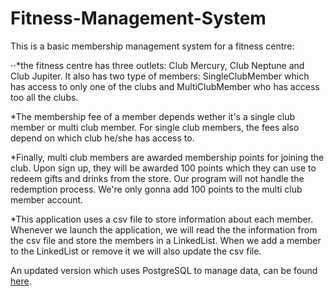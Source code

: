 # Fitness-Management-System  
   This is a basic membership management system for a fitness centre: 

⋅⋅*the fitness centre has three outlets: Club Mercury, Club Neptune and Club Jupiter. It also has two type of members: SingleClubMember which has access to only one of the clubs and MultiClubMember who has access too all the clubs.  
   
*The membership fee of a member depends wether it's a single club member or multi club member. For single club members, the fees also depend on which club he/she has access to.</br>

  *Finally, multi club members are awarded membership points for joining the club. Upon sign up, they will be awarded 100 points which they can use to redeem gifts and drinks from the store. Our program will not handle the redemption process. We're only gonna add 100 points to the multi club member account.  
  
 *This application uses a csv file to store information about each member. Whenever we launch the application, we will read the the information from the csv file and store the members in a LinkedList. When we add a member to the LinkedList or remove it we will also update the csv file.</br>  
  
An updated version which uses PostgreSQL to manage data, can be found [here](https://github.com/eMelgooG/fitnessMMS-PostgreSQL). 
